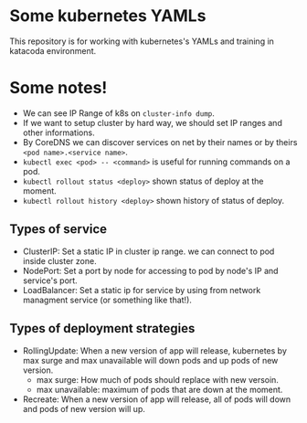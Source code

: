 # Some kubernetes YAMLs

This repository is for working with kubernetes's YAMLs and training in katacoda environment.

# Some notes!

- We can see IP Range of k8s on `cluster-info dump`.
- If we want to setup cluster by hard way, we should set IP ranges and other informations.
- By CoreDNS we can discover services on net by their names or by theirs `<pod name>.<service name>`.
- `kubectl exec <pod> -- <command>` is useful for running commands on a pod.
- `kubectl rollout status <deploy>` shown status of deploy at the moment.
- `kubectl rollout history <deploy>` shown history of status of deploy.

## Types of service

- ClusterIP: Set a static IP in cluster ip range. we can connect to pod inside cluster zone.
- NodePort: Set a port by node for accessing to pod by node's IP and service's port.
- LoadBalancer: Set a static ip for service by using from network managment service (or something like that!).

## Types of deployment strategies

- RollingUpdate: When a new version of app will release, kubernetes by max surge and max unavailable will down pods and up pods of new version.
  - max surge: How much of pods should replace with new versoin.
  - max unavailable: maximum of pods that are down at the moment.
- Recreate: When a new version of app will release, all of pods will down and pods of new version will up.
